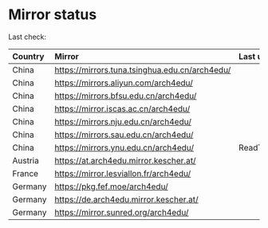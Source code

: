 <script src="./time.js"></script>
# Mirror status
Last check: <script type="text/javascript">localize(1682698965.2482476);</script>

|Country|Mirror|Last update|
|:------|:-----|:----------|
|China|https://mirrors.tuna.tsinghua.edu.cn/arch4edu/|<script type="text/javascript">localize(1682663512);</script>|
|China|https://mirrors.aliyun.com/arch4edu/|<script type="text/javascript">localize(1682620249);</script>|
|China|https://mirrors.bfsu.edu.cn/arch4edu/|<script type="text/javascript">localize(1682663512);</script>|
|China|https://mirror.iscas.ac.cn/arch4edu/|<script type="text/javascript">localize(1682663512);</script>|
|China|https://mirrors.nju.edu.cn/arch4edu/|<script type="text/javascript">localize(1682663512);</script>|
|China|https://mirrors.sau.edu.cn/arch4edu/|<script type="text/javascript">localize(1673850842);</script>|
|China|https://mirrors.ynu.edu.cn/arch4edu/|ReadTimeout|
|Austria|https://at.arch4edu.mirror.kescher.at/|<script type="text/javascript">localize(1682663512);</script>|
|France|https://mirror.lesviallon.fr/arch4edu/|<script type="text/javascript">localize(1682663512);</script>|
|Germany|https://pkg.fef.moe/arch4edu/|<script type="text/javascript">localize(1682663512);</script>|
|Germany|https://de.arch4edu.mirror.kescher.at/|<script type="text/javascript">localize(1682663512);</script>|
|Germany|https://mirror.sunred.org/arch4edu/|<script type="text/javascript">localize(1682663512);</script>|

<script src="./tablefilter/tablefilter.js"></script>
<script src="./table.js"></script>